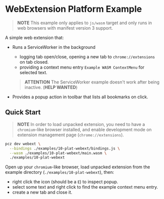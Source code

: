 # WebExtension Platform Example

> **NOTE**
> This example only applies to `js/wasm` target and only runs in web browsers with manifest version 3 support.

A simple web extension that:

- Runs a ServiceWorker in the background
  - logging tab open/close, opening a new tab to `chrome://extensions` on tab closed.
  - providing a context menu entry `Example WASM ContextMenu` for selected text.

  > **ATTENTION**
  > The ServiceWorker example doesn't work after being inactive. (**HELP WANTED**)

- Provides a popup action in toolbar that lists all bookmarks on click.

## Quick Start

> **NOTE**
> In order to load unpacked extension, you need to have a `chromium`-like browser installed, and enable development mode on extension management page (`chrome://extensions`).

```bash
pcz dev webext \
  --bindings ./examples/10-plat-webext/bindings.js \
  --wasm ./examples/10-plat-webext/main.wasm \
  ./examples/10-plat-webext
```

Open up your `chromium`-like browser, load unpacked extension from the example directory (`./examples/10-plat-webext`), then:

- right click the icon (should be a `E`) to inspect popup.
- select some text and right click to find the example context menu entry.
- create a new tab and close it.
